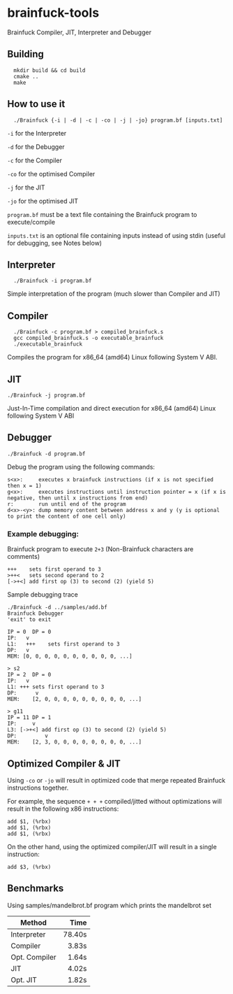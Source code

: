 # brainfuck-tools
Brainfuck Compiler, JIT, Interpreter and Debugger

## Building

      mkdir build && cd build
      cmake ..
      make

## How to use it

      ./Brainfuck {-i | -d | -c | -co | -j | -jo} program.bf [inputs.txt]

  ```-i``` for the Interpreter
  
  ```-d``` for the Debugger

  ```-c``` for the Compiler
  
  ```-co``` for the optimised Compiler

  ```-j``` for the JIT
  
  ```-jo``` for the optimised JIT

  ```program.bf``` must be a text file containing the Brainfuck program to execute/compile

  ```inputs.txt``` is an optional file containing inputs instead of using stdin (useful for debugging, see Notes below)

## Interpreter

      ./Brainfuck -i program.bf

Simple interpretation of the program (much slower than Compiler and JIT)

## Compiler

      ./Brainfuck -c program.bf > compiled_brainfuck.s
      gcc compiled_brainfuck.s -o executable_brainfuck
      ./executable_brainfuck

Compiles the program for x86_64 (amd64) Linux following System V ABI.

## JIT

    ./Brainfuck -j program.bf

Just-In-Time compilation and direct execution for x86_64 (amd64) Linux following System V ABI

## Debugger

    ./Brainfuck -d program.bf

Debug the program using the following commands:

    s<x>:     executes x brainfuck instructions (if x is not specified then x = 1)
    g<x>:     executes instructions until instruction pointer = x (if x is negative, then until x instructions from end)
    r:        run until end of the program
    d<x>-<y>: dump memory content between address x and y (y is optional to print the content of one cell only)


### Example debugging:

Brainfuck program to execute ```2+3``` (Non-Brainfuck characters are comments)

    +++    sets first operand to 3
    >++<   sets second operand to 2
    [->+<] add first op (3) to second (2) (yield 5)

Sample debugging trace

    ./Brainfuck -d ../samples/add.bf
    Brainfuck Debugger
    'exit' to exit

    IP = 0	DP = 0
    IP:	  v
    L1:	  +++    sets first operand to 3
    DP:   v
    MEM: [0, 0, 0, 0, 0, 0, 0, 0, 0, 0, ...]
    
    > s2
    IP = 2	DP = 0
    IP:	  v                        
    L1:	+++ sets first operand to 3
    DP: 	 v
    MEM:	[2, 0, 0, 0, 0, 0, 0, 0, 0, 0, ...]

    > g11
    IP = 11	DP = 1
    IP:	    v                                          
    L3:	[->+<] add first op (3) to second (2) (yield 5)
    DP: 	    v
    MEM:	[2, 3, 0, 0, 0, 0, 0, 0, 0, 0, ...]
    

## Optimized Compiler & JIT

Using ```-co``` or ```-jo``` will result in optimized code that merge repeated Brainfuck instructions together.

For example, the sequence ```+ + +``` compiled/jitted without optimizations will result in the following x86 instructions:

    add $1, (%rbx)
    add $1, (%rbx)
    add $1, (%rbx)

On the other hand, using the optimized compiler/JIT will result in a single instruction:

    add $3, (%rbx)
    
## Benchmarks

Using samples/mandelbrot.bf program which prints the mandelbrot set

| Method        | Time      |
| ------------- |----------:|
| Interpreter   | 78.40s    |
| Compiler      | 3.83s     |
| Opt. Compiler | 1.64s     |
| JIT           | 4.02s     |
| Opt. JIT      | 1.82s     |



